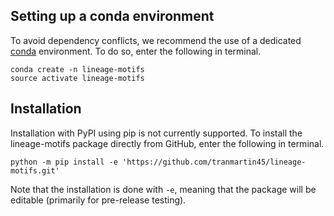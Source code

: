 ## Setting up a conda environment

To avoid dependency conflicts, we recommend the use of a dedicated [conda](https://docs.conda.io/projects/conda/en/latest/user-guide/tasks/manage-environments.html) environment. To do so, enter the following in terminal.

```
conda create -n lineage-motifs
source activate lineage-motifs
```

## Installation

Installation with PyPI using pip is not currently supported. To install the lineage-motifs package directly from GitHub, enter the following in terminal.

```
python -m pip install -e 'https://github.com/tranmartin45/lineage-motifs.git'
```

Note that the installation is done with `-e`, meaning that the package will be editable (primarily for pre-release testing).